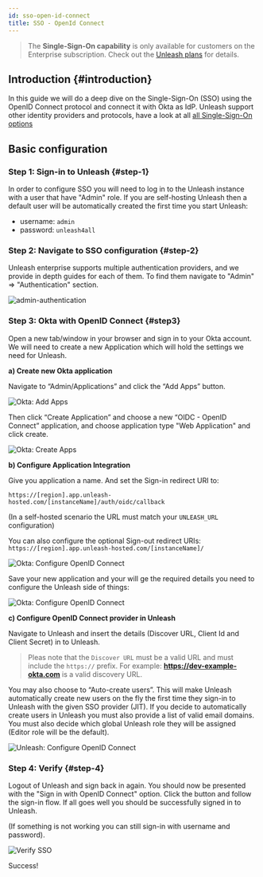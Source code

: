 ```yaml
---
id: sso-open-id-connect
title: SSO - OpenId Connect
---
```


> The **Single-Sign-On capability** is only available for customers on the Enterprise subscription. Check out the [Unleash plans](https://www.getunleash.io/plans) for details.


## Introduction {#introduction}

In this guide we will do a deep dive on the Single-Sign-On (SSO) using the OpenID Connect protocol and connect it with Okta as IdP. Unleash support other identity providers and protocols, have a look at all [all Single-Sign-On options](./sso.md)

## Basic configuration

### Step 1: Sign-in to Unleash {#step-1}

In order to configure SSO you will need to log in to the Unleash instance with a user that have "Admin" role. If you are self-hosting Unleash then a default user will be automatically created the first time you start Unleash:

- username: `admin`
- password: `unleash4all`

### Step 2: Navigate to SSO configuration {#step-2}

Unleash enterprise supports multiple authentication providers, and we provide in depth guides for each of them. To find them navigate to "Admin" => "Authentication" section.

![admin-authentication](/img/sso-oidc.png)

### Step 3:  Okta with OpenID Connect {#step3}

Open a new tab/window in your browser and sign in to your Okta account. We will need to create a new Application which will hold the settings we need for Unleash.

**a) Create new Okta application**

Navigate to “Admin/Applications” and click the “Add Apps” button.

![Okta: Add Apps](/img/okta_add_application-768x345.png)

Then click “Create Application” and choose a new “OIDC - OpenID Connect” application, and choose application type "Web Application" and click create.

![Okta: Create Apps](/img/okta-oidc-create.png)

**b) Configure Application Integration**

Give you application a name. And set the Sign-in redirect URI to:

`https://[region].app.unleash-hosted.com/[instanceName]/auth/oidc/callback`

(In a self-hosted scenario the URL must match your `UNLEASH_URL` configuration)

You can also configure the optional Sign-out redirect URIs:
`https://[region].app.unleash-hosted.com/[instanceName]/`



![Okta: Configure OpenID Connect](/img/sso-oidc-okta.png)

Save your new application and your will ge the required details you need to configure the Unleash side of things:

![Okta: Configure OpenID Connect](/img/okta-oidc-details.png)

**c) Configure OpenID Connect provider in Unleash**

Navigate to Unleash and insert the details (Discover URL, Client Id and Client Secret) in to Unleash.

> Pleas note that the `Discover URL` must be a valid URL and must include the `https://` prefix.  For example: **https://dev-example-okta.com** is a valid discovery URL.

You may also choose to “Auto-create users”. This will make Unleash automatically create new users on the fly the first time they sign-in to Unleash with the given SSO provider (JIT). If you decide to automatically create users in Unleash you must also provide a list of valid email domains. You must also decide which global Unleash role they will be assigned (Editor role will be the default).

![Unleash: Configure OpenID Connect](/img/sso-oidc-unleash.png)


### Step 4: Verify {#step-4}

Logout of Unleash and sign back in again. You should now be presented with the "Sign in with OpenID Connect" option. Click the button and follow the sign-in flow. If all goes well you should be successfully signed in to Unleash. 

(If something is not working you can still sign-in with username and password).

![Verify SSO](/img/sso-oidc-verify.png)

Success!
